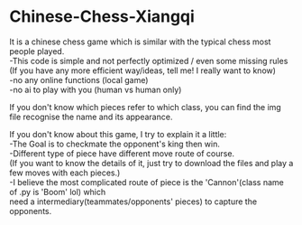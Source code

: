 # Chinese-Chess-Xiangqi
It is a chinese chess game which is similar with the typical chess most people played.  
    -This code is simple and not perfectly optimized / even some missing rules  
        (If you have any more efficient way/ideas, tell me! I really want to know)  
    -no any online functions (local game)  
    -no ai to play with you (human vs human only)  

If you don't know which pieces refer to which class, you can find the img file recognise the name and its appearance.  

If you don't know about this game, I try to explain it a little:   
    -The Goal is to checkmate the opponent's king then win.  
    -Different type of piece have different move route of course.   
        (If you want to know the details of it, just try to download the files and play a few moves with each pieces.)  
    -I believe the most complicated route of piece is the 'Cannon'(class name of .py is 'Boom' lol) which   
        need a intermediary(teammates/opponents' pieces) to capture the opponents.  
